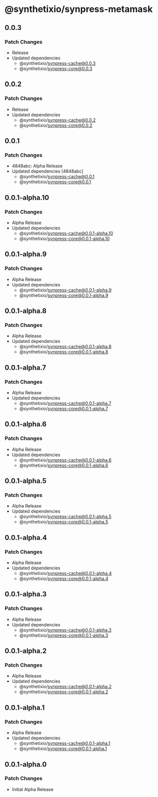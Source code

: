 # @synthetixio/synpress-metamask

## 0.0.3

### Patch Changes

- Release
- Updated dependencies
  - @synthetixio/synpress-cache@0.0.3
  - @synthetixio/synpress-core@0.0.3

## 0.0.2

### Patch Changes

- Release
- Updated dependencies
  - @synthetixio/synpress-cache@0.0.2
  - @synthetixio/synpress-core@0.0.2

## 0.0.1

### Patch Changes

- 4848abc: Alpha Release
- Updated dependencies [4848abc]
  - @synthetixio/synpress-cache@0.0.1
  - @synthetixio/synpress-core@0.0.1

## 0.0.1-alpha.10

### Patch Changes

- Alpha Release
- Updated dependencies
  - @synthetixio/synpress-cache@0.0.1-alpha.10
  - @synthetixio/synpress-core@0.0.1-alpha.10

## 0.0.1-alpha.9

### Patch Changes

- Alpha Release
- Updated dependencies
  - @synthetixio/synpress-cache@0.0.1-alpha.9
  - @synthetixio/synpress-core@0.0.1-alpha.9

## 0.0.1-alpha.8

### Patch Changes

- Alpha Release
- Updated dependencies
  - @synthetixio/synpress-cache@0.0.1-alpha.8
  - @synthetixio/synpress-core@0.0.1-alpha.8

## 0.0.1-alpha.7

### Patch Changes

- Alpha Release
- Updated dependencies
  - @synthetixio/synpress-cache@0.0.1-alpha.7
  - @synthetixio/synpress-core@0.0.1-alpha.7

## 0.0.1-alpha.6

### Patch Changes

- Alpha Release
- Updated dependencies
  - @synthetixio/synpress-cache@0.0.1-alpha.6
  - @synthetixio/synpress-core@0.0.1-alpha.6

## 0.0.1-alpha.5

### Patch Changes

- Alpha Release
- Updated dependencies
  - @synthetixio/synpress-cache@0.0.1-alpha.5
  - @synthetixio/synpress-core@0.0.1-alpha.5

## 0.0.1-alpha.4

### Patch Changes

- Alpha Release
- Updated dependencies
  - @synthetixio/synpress-cache@0.0.1-alpha.4
  - @synthetixio/synpress-core@0.0.1-alpha.4

## 0.0.1-alpha.3

### Patch Changes

- Alpha Release
- Updated dependencies
  - @synthetixio/synpress-cache@0.0.1-alpha.3
  - @synthetixio/synpress-core@0.0.1-alpha.3

## 0.0.1-alpha.2

### Patch Changes

- Alpha Release
- Updated dependencies
  - @synthetixio/synpress-cache@0.0.1-alpha.2
  - @synthetixio/synpress-core@0.0.1-alpha.2

## 0.0.1-alpha.1

### Patch Changes

- Alpha Release
- Updated dependencies
  - @synthetixio/synpress-cache@0.0.1-alpha.1
  - @synthetixio/synpress-core@0.0.1-alpha.1

## 0.0.1-alpha.0

### Patch Changes

- Initial Alpha Release
